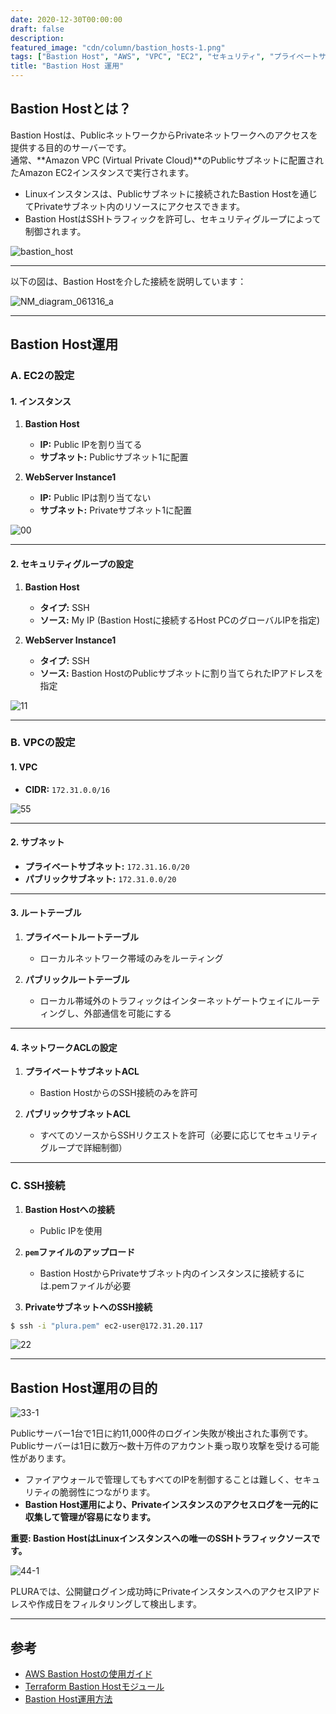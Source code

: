 ```yaml
---
date: 2020-12-30T00:00:00
draft: false
description: 
featured_image: "cdn/column/bastion_hosts-1.png"
tags: ["Bastion Host", "AWS", "VPC", "EC2", "セキュリティ", "プライベートサブネット"]
title: "Bastion Host 運用"
---
```


## Bastion Hostとは？

Bastion Hostは、PublicネットワークからPrivateネットワークへのアクセスを提供する目的のサーバーです。  
通常、**Amazon VPC (Virtual Private Cloud)**のPublicサブネットに配置されたAmazon EC2インスタンスで実行されます。

- Linuxインスタンスは、Publicサブネットに接続されたBastion Hostを通じてPrivateサブネット内のリソースにアクセスできます。  
- Bastion HostはSSHトラフィックを許可し、セキュリティグループによって制御されます。

![bastion_host](https://blog.plura.io/cdn/column/bastion_hosts-1.png)
<!--more-->
---

以下の図は、Bastion Hostを介した接続を説明しています：

![NM_diagram_061316_a](https://github.com/user-attachments/assets/0972fe30-7d5e-4e92-a1a5-81d603a1e4e0)

---

## Bastion Host運用

### A. EC2の設定

#### 1. インスタンス
1) **Bastion Host**
   - **IP:** Public IPを割り当てる
   - **サブネット:** Publicサブネット1に配置

2) **WebServer Instance1**
   - **IP:** Public IPは割り当てない
   - **サブネット:** Privateサブネット1に配置

![00](https://github.com/user-attachments/assets/abec3ff3-5c70-461e-be3d-a6c6de9db1b8)

---

#### 2. セキュリティグループの設定
1) **Bastion Host**
   - **タイプ:** SSH  
   - **ソース:** My IP (Bastion Hostに接続するHost PCのグローバルIPを指定)

2) **WebServer Instance1**
   - **タイプ:** SSH  
   - **ソース:** Bastion HostのPublicサブネットに割り当てられたIPアドレスを指定

![11](https://github.com/user-attachments/assets/d8ebbe8a-1fcf-4256-8ede-49b746b4afa1)

---

### B. VPCの設定

#### 1. VPC
- **CIDR:** `172.31.0.0/16`

![55](https://github.com/user-attachments/assets/d27ef032-09be-41ca-8049-a8dc95e301b7)

---

#### 2. サブネット
- **プライベートサブネット:** `172.31.16.0/20`  
- **パブリックサブネット:** `172.31.0.0/20`

---

#### 3. ルートテーブル
1) **プライベートルートテーブル**  
   - ローカルネットワーク帯域のみをルーティング

2) **パブリックルートテーブル**  
   - ローカル帯域外のトラフィックはインターネットゲートウェイにルーティングし、外部通信を可能にする

---

#### 4. ネットワークACLの設定
1) **プライベートサブネットACL**  
   - Bastion HostからのSSH接続のみを許可

2) **パブリックサブネットACL**  
   - すべてのソースからSSHリクエストを許可（必要に応じてセキュリティグループで詳細制御）

---

### C. SSH接続

1) **Bastion Hostへの接続**  
   - Public IPを使用

2) **`pem`ファイルのアップロード**  
   - Bastion HostからPrivateサブネット内のインスタンスに接続するには.pemファイルが必要

3) **PrivateサブネットへのSSH接続**

```bash
$ ssh -i "plura.pem" ec2-user@172.31.20.117
```

![22](https://github.com/user-attachments/assets/c76591b9-caf7-474d-9445-3d7e8425ff34)

---

## Bastion Host運用の目的

![33-1](https://github.com/user-attachments/assets/c3f207b3-abf3-4abb-b44f-72d750646247)

Publicサーバー1台で1日に約11,000件のログイン失敗が検出された事例です。  
Publicサーバーは1日に数万〜数十万件のアカウント乗っ取り攻撃を受ける可能性があります。

- ファイアウォールで管理してもすべてのIPを制御することは難しく、セキュリティの脆弱性につながります。  
- **Bastion Host運用により、Privateインスタンスのアクセスログを一元的に収集して管理が容易になります。**

**重要: Bastion HostはLinuxインスタンスへの唯一のSSHトラフィックソースです。**

![44-1](https://github.com/user-attachments/assets/07a841a2-7b47-48c7-b254-d244842407ad)

PLURAでは、公開鍵ログイン成功時にPrivateインスタンスへのアクセスIPアドレスや作成日をフィルタリングして検出します。

---

## 参考
- [AWS Bastion Hostの使用ガイド](https://aws.amazon.com/ko/blogs/security/how-to-record-ssh-sessions-established-through-a-bastion-host/)  
- [Terraform Bastion Hostモジュール](https://registry.terraform.io/modules/Guimove/bastion/aws/latest)  
- [Bastion Host運用方法](https://galid1.tistory.com/365)
